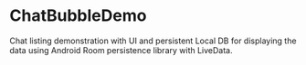 # ChatBubbleDemo
Chat listing demonstration with UI and persistent Local DB for displaying the data using Android Room persistence library with LiveData.
